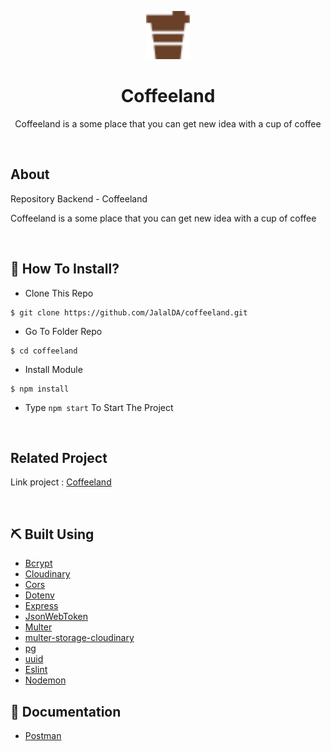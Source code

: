 <p align="center">
  <img src="./public/assets/img/logo.png" alt="coffeeland" width='70'>
</p>
<div align="center">
<h1>Coffeeland</h1>
<p>Coffeeland is a some place that you can get new idea with a cup of coffee</p>
<br>
</div>

## About

Repository Backend - Coffeeland

<p>Coffeeland is a some place that you can get new idea with a cup of coffee</p>
<br>

## 📌 How To Install?

- Clone This Repo

```
$ git clone https://github.com/JalalDA/coffeeland.git
```

- Go To Folder Repo

```
$ cd coffeeland
```

- Install Module

```
$ npm install
```

- Type `npm start` To Start The Project

<br/>

## Related Project

Link project : [Coffeeland](https://coffeelands-app.netlify.app)

<br>

## ⛏️ Built Using

- [Bcrypt](https://www.npmjs.com/package/bcrypt)
- [Cloudinary](https://www.npmjs.com/package/cloudinary)
- [Cors](https://www.npmjs.com/package/cors)
- [Dotenv](https://www.npmjs.com/package/dotenv)
- [Express](https://www.npmjs.com/package/express)
- [JsonWebToken](https://www.npmjs.com/package/jsonwebtoken)
- [Multer](https://www.npmjs.com/package/multer)
- [multer-storage-cloudinary](https://www.npmjs.com/package/multer-storage-cloudinary)
- [pg](https://www.npmjs.com/package/pg)
- [uuid](https://www.npmjs.com/package/uuidv4)
- [Eslint](https://www.npmjs.com/package/eslint)
- [Nodemon](https://www.npmjs.com/package/nodemon)
  <br>

## 📄 Documentation

- [Postman](https://documenter.getpostman.com/view/20627141/UzBnrn2s)

<br>
